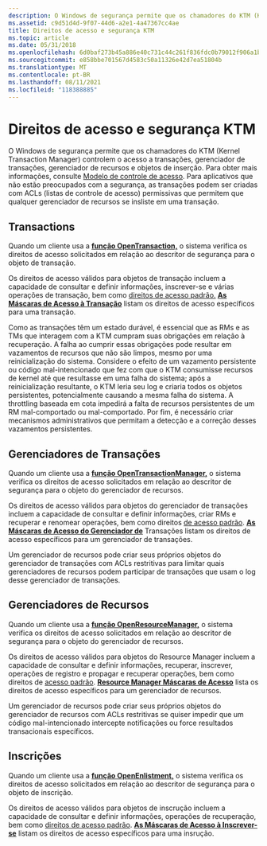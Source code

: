 ```yaml
---
description: O Windows de segurança permite que os chamadores do KTM (Kernel Transaction Manager) controlem o acesso a transações, gerenciador de transações, gerenciador de recursos e objetos de inserção.
ms.assetid: c9d51d4d-9f07-44d6-a2e1-4a47367cc4ae
title: Direitos de acesso e segurança KTM
ms.topic: article
ms.date: 05/31/2018
ms.openlocfilehash: 6d0baf273b45a886e40c731c44c261f836fdc0b79012f906a1b4adfe07083be8
ms.sourcegitcommit: e858bbe701567d4583c50a11326e42d7ea51804b
ms.translationtype: MT
ms.contentlocale: pt-BR
ms.lasthandoff: 08/11/2021
ms.locfileid: "118388885"
---
```

# <a name="ktm-security-and-access-rights"></a>Direitos de acesso e segurança KTM

O Windows de segurança permite que os chamadores do KTM (Kernel Transaction Manager) controlem o acesso a transações, gerenciador de transações, gerenciador de recursos e objetos de inserção. Para obter mais informações, consulte [Modelo de controle de acesso](/windows/desktop/SecAuthZ/access-control-model). Para aplicativos que não estão preocupados com a segurança, as transações podem ser criadas com ACLs (listas de controle de acesso) permissivas que permitem que qualquer gerenciador de recursos se insliste em uma transação.

## <a name="transactions"></a>Transactions

Quando um cliente usa a [**função OpenTransaction,**](/windows/desktop/api/Ktmw32/nf-ktmw32-opentransaction) o sistema verifica os direitos de acesso solicitados em relação ao descritor de segurança para o objeto de transação.

Os direitos de acesso válidos para objetos de transação incluem a capacidade de consultar e definir informações, inscrever-se e várias operações de transação, bem como [direitos de acesso padrão.](/windows/desktop/SecAuthZ/standard-access-rights) [**As Máscaras de Acesso à Transação**](transaction-access-masks.md) listam os direitos de acesso específicos para uma transação.

Como as transações têm um estado durável, é essencial que as RMs e as TMs que interagem com a KTM cumpram suas obrigações em relação à recuperação. A falha ao cumprir essas obrigações pode resultar em vazamentos de recursos que não são limpos, mesmo por uma reinicialização do sistema. Considere o efeito de um vazamento persistente ou código mal-intencionado que fez com que o KTM consumisse recursos de kernel até que resultasse em uma falha do sistema; após a reinicialização resultante, o KTM leria seu log e criaria todos os objetos persistentes, potencialmente causando a mesma falha do sistema. A throttling baseada em cota impedirá a falta de recursos persistentes de um RM mal-comportado ou mal-comportado. Por fim, é necessário criar mecanismos administrativos que permitam a detecção e a correção desses vazamentos persistentes.

## <a name="transaction-managers"></a>Gerenciadores de Transações

Quando um cliente usa a [**função OpenTransactionManager,**](/windows/desktop/api/Ktmw32/nf-ktmw32-opentransactionmanager) o sistema verifica os direitos de acesso solicitados em relação ao descritor de segurança para o objeto do gerenciador de recursos.

Os direitos de acesso válidos para objetos do gerenciador de transações incluem a capacidade de consultar e definir informações, criar RMs e recuperar e renomear operações, bem como direitos [de acesso padrão](/windows/desktop/SecAuthZ/standard-access-rights). [**As Máscaras de Acesso do Gerenciador de**](transaction-manager-access-masks.md) Transações listam os direitos de acesso específicos para um gerenciador de transações.

Um gerenciador de recursos pode criar seus próprios objetos do gerenciador de transações com ACLs restritivas para limitar quais gerenciadores de recursos podem participar de transações que usam o log desse gerenciador de transações.

## <a name="resource-managers"></a>Gerenciadores de Recursos

Quando um cliente usa a [**função OpenResourceManager,**](/windows/desktop/api/Ktmw32/nf-ktmw32-openresourcemanager) o sistema verifica os direitos de acesso solicitados em relação ao descritor de segurança para o objeto do gerenciador de recursos.

Os direitos de acesso válidos para objetos do Resource Manager incluem a capacidade de consultar e definir informações, recuperar, inscrever, operações de registro e propagar e recuperar operações, bem como direitos de [acesso padrão](/windows/desktop/SecAuthZ/standard-access-rights). [**Resource Manager Máscaras de Acesso**](resource-manager-access-masks.md) lista os direitos de acesso específicos para um gerenciador de recursos.

Um gerenciador de recursos pode criar seus próprios objetos do gerenciador de recursos com ACLs restritivas se quiser impedir que um código mal-intencionado intercepte notificações ou force resultados transacionais específicos.

## <a name="enlistments"></a>Inscrições

Quando um cliente usa a [**função OpenEnlistment,**](/windows/desktop/api/Ktmw32/nf-ktmw32-openenlistment) o sistema verifica os direitos de acesso solicitados em relação ao descritor de segurança para o objeto de inscrição.

Os direitos de acesso válidos para objetos de inscrução incluem a capacidade de consultar e definir informações, operações de recuperação, bem como [direitos de acesso padrão](/windows/desktop/SecAuthZ/standard-access-rights). [**As Máscaras de Acesso à Inscrever-se**](enlistment-access-masks.md) listam os direitos de acesso específicos para uma insrução.

 

 
